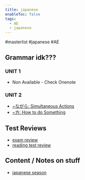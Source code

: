 ```yaml
---
title: japanese
enableToc: false
tags:
  - AE
  - japanese
---
```

#masterlist #japanese #AE
## Grammar idk???

### UNIT 1
- Non Available - Check Onenote
### UNIT 2
- [~ながら: Simultaneous Actions](notes/AE/japanese/ながら.md)
- [~方: How to do Something](notes/AE/japanese/方.md)

## Test Reviews
- [exam review](notes/AE/japanese/japaneseExamReview.md)
- [reading test review](notes/AE/japanese/reading2Review.md)

## Content / Notes on stuff
- [japanese season](notes/AE/japanese/日本の季節.md)